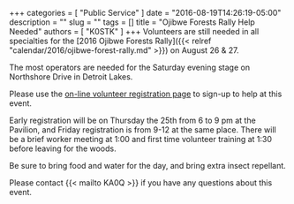 +++
categories = [ "Public Service" ]
date = "2016-08-19T14:26:19-05:00"
description = ""
slug = ""
tags = []
title = "Ojibwe Forests Rally Help Needed"
authors = [ "K0STK" ]
+++
Volunteers are still needed in all specialties for the [2016 Ojibwe Forests Rally]({{< relref "calendar/2016/ojibwe-forest-rally.md" >}}) on August 26 & 27.

The most operators are needed for the Saturday evening stage on
Northshore Drive in Detroit Lakes.

Please use the [on-line volunteer registration page](http://www.rallymasterpro.com/workers/?group=3d1) to sign-up to help at this event.
<!--more-->
Early registration will be on Thursday the 25th from 6 to 9 pm at the Pavilion, and Friday registration is from 9-12 at the same place. There will be a brief worker meeting at 1:00 and first time volunteer training at 1:30 before leaving for the woods.

Be sure to bring food and water for the day, and bring extra insect repellant.

Please contact {{< mailto KA0Q >}} if you have any questions about this event.


